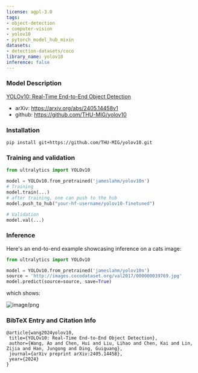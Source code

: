 ```yaml
---
license: agpl-3.0
tags:
- object-detection
- computer-vision
- yolov10
- pytorch_model_hub_mixin
datasets:
- detection-datasets/coco
library_name: yolov10
inference: false
---
```


### Model Description
[YOLOv10: Real-Time End-to-End Object Detection](https://arxiv.org/abs/2405.14458v1)

- arXiv: https://arxiv.org/abs/2405.14458v1
- github: https://github.com/THU-MIG/yolov10

### Installation
```
pip install git+https://github.com/THU-MIG/yolov10.git
```

### Training and validation
```python
from ultralytics import YOLOv10

model = YOLOv10.from_pretrained('jameslahm/yolov10n')
# Training
model.train(...)
# after training, one can push to the hub
model.push_to_hub("your-hf-username/yolov10-finetuned")

# Validation
model.val(...)
```

### Inference

Here's an end-to-end example showcasing inference on a cats image:

```python
from ultralytics import YOLOv10

model = YOLOv10.from_pretrained('jameslahm/yolov10n')
source = 'http://images.cocodataset.org/val2017/000000039769.jpg'
model.predict(source=source, save=True)
```
which shows:

![image/png](https://cdn-uploads.huggingface.co/production/uploads/628ece6054698ce61d1e7be3/tBwAsKcQA_96HCYQp7BRr.png)

### BibTeX Entry and Citation Info
 ```
@article{wang2024yolov10,
  title={YOLOv10: Real-Time End-to-End Object Detection},
  author={Wang, Ao and Chen, Hui and Liu, Lihao and Chen, Kai and Lin, Zijia and Han, Jungong and Ding, Guiguang},
  journal={arXiv preprint arXiv:2405.14458},
  year={2024}
}
```